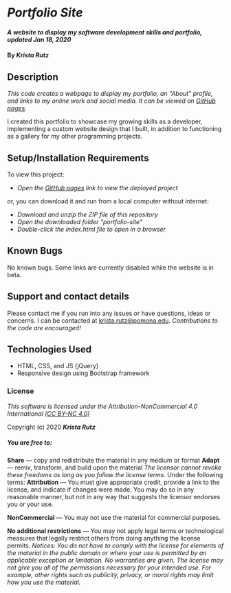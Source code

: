 # _Portfolio Site_
#### _A website to display my software development skills and portfolio, updated Jan 18, 2020_

#### By _**Krista Rutz**_

## Description

_This code creates a webpage to display my portfolio, an "About" profile, and links to my online work and social media. It can be viewed on [GitHub pages](https://kristarutz.github.io/Portfolio-site/)._

I created this portfolio to showcase my growing skills as a developer, implementing a custom website design that I built, in addition to functioning as a gallery for my other programming projects.

## Setup/Installation Requirements

To view this project:

* _Open the [GitHub pages](https://kristarutz.github.io/Portfolio-site/) link to view the deployed project_

or, you can download it and run from a local computer without internet:

* _Download and unzip the ZIP file of this repository_
* _Open the downloaded folder "portfolio-site"_
* _Double-click the index.html file to open in a browser_

## Known Bugs

No known bugs. Some links are currently disabled while the website is in beta.

## Support and contact details

Please contact me if you run into any issues or have questions, ideas or concerns.  I can be contacted at <krista.rutz@pomona.edu>. _Contributions to the code are encouraged!_

## Technologies Used

* HTML, CSS, and JS (jQuery)
* Responsive design using Bootstrap framework

### License

*This software is licensed under the Attribution-NonCommercial 4.0 International [(CC BY-NC 4.0)](https://creativecommons.org/licenses/by-nc/4.0/legalcode)*

Copyright (c) 2020 **_Krista Rutz_**

##### You are free to:
**Share** — copy and redistribute the material in any medium or format
**Adapt** — remix, transform, and build upon the material
_The licensor cannot revoke these freedoms as long as you follow the license terms._
Under the following terms:
**Attribution** — You must give appropriate credit, provide a link to the license, and indicate if changes were made. You may do so in any reasonable manner, but not in any way that suggests the licensor endorses you or your use.

**NonCommercial** — You may not use the material for commercial purposes.

**No additional restrictions** — You may not apply legal terms or technological measures that legally restrict others from doing anything the license permits.
_Notices:
You do not have to comply with the license for elements of the material in the public domain or where your use is permitted by an applicable exception or limitation.
No warranties are given. The license may not give you all of the permissions necessary for your intended use. For example, other rights such as publicity, privacy, or moral rights may limit how you use the material._
